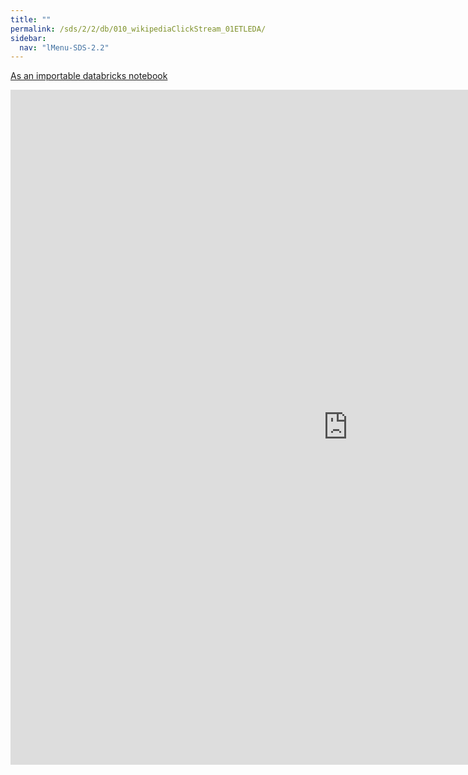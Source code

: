 ```yaml
---
title: ""
permalink: /sds/2/2/db/010_wikipediaClickStream_01ETLEDA/
sidebar:
  nav: "lMenu-SDS-2.2"
---
```


[As an importable databricks notebook](https://lamastex.github.io/scalable-data-science/sds/2/2/db/010_wikipediaClickStream_01ETLEDA.html)

<iframe src="https://lamastex.github.io/scalable-data-science/sds/2/2/db/010_wikipediaClickStream_01ETLEDA" width="1080" height="1080" frameborder="0"></iframe>
